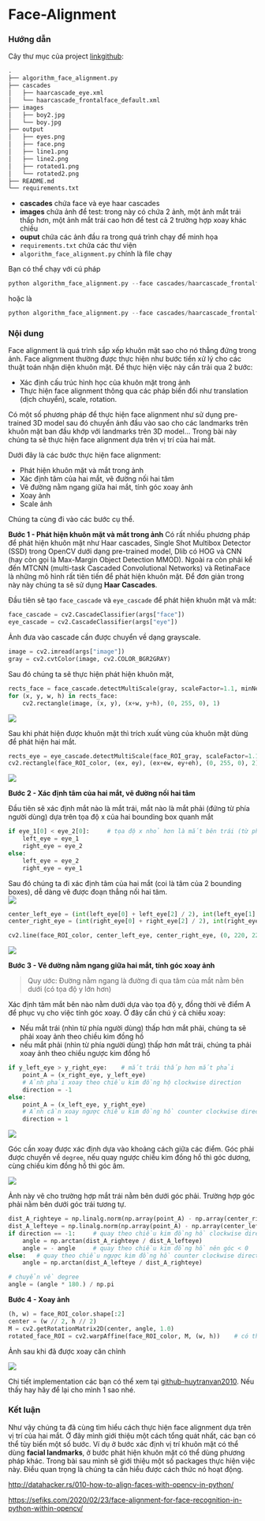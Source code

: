 # Face-Alignment
### Hướng dẫn
Cây thư mục của project [linkgithub](https://github.com/huytranvan2010/Face-Alignment-Algorithm):
```python
.
├── algorithm_face_alignment.py
├── cascades
│   ├── haarcascade_eye.xml
│   └── haarcascade_frontalface_default.xml
├── images
│   ├── boy2.jpg
│   └── boy.jpg
├── output
│   ├── eyes.png
│   ├── face.png
│   ├── line1.png
│   ├── line2.png
│   ├── rotated1.png
│   └── rotated2.png
├── README.md
└── requirements.txt
```
* **cascades** chứa face và eye haar cascades
* **images** chứa ảnh để test: trong này có chứa 2 ảnh, một ảnh mắt trái thấp hơn, một ảnh mắt trái cao hơn để test cả 2 trường hợp xoay khác chiều
* **ouput** chứa các ảnh đầu ra trong quá trình chạy để minh họa
* `requirements.txt` chứa các thư viện
* `algorithm_face_alignment.py` chính là file chạy

Bạn có thể chạy với cú pháp
```python
python algorithm_face_alignment.py --face cascades/haarcascade_frontalface_default.xml --eye cascades/haarcascade_eye.xml --image images/boy.jpg
```
hoặc là
```python
python algorithm_face_alignment.py --face cascades/haarcascade_frontalface_default.xml --eye cascades/haarcascade_eye.xml --image images/boy2.jpg
```
### Nội dung
Face alignment là quá trình sắp xếp khuôn mặt sao cho nó thẳng đứng trong ảnh. Face alignment thường được thực hiện như bước tiền xử lý cho các thuật toán nhận diện khuôn mặt. Để thực hiện việc này cần trải qua 2 bước:
* Xác định cấu trúc hình học của khuôn mặt trong ảnh
* Thực hiện face alignment thông qua các pháp biến đổi như translation (dịch chuyển), scale, rotation.

Có một số phương pháp để thực hiện face alignment như sử dụng pre-trained 3D model sau đó chuyển ảnh đầu vào sao cho các landmarks trên khuôn mặt ban đầu khớp với landmarks trên 3D model... Trong bài này chúng ta sẽ thực hiện face alignment dựa trên vị trí của hai mắt.

Dưới đây là các bước thực hiện face alignment:
* Phát hiện khuôn mặt và mắt trong ảnh 
* Xác định tâm của hai mắt, vẽ đường nối hai tâm
* Vẽ đường nằm ngang giữa hai mắt, tính góc xoay ảnh
* Xoay ảnh
* Scale ảnh

Chúng ta cùng đi vào các bước cụ thể.

**Bước 1 - Phát hiện khuôn mặt và mắt trong ảnh**
Có rất nhiều phương pháp để phát hiện khuôn mặt như Haar cascades, Single Shot Multibox Detector (SSD) trong OpenCV dưới dạng pre-trained model, Dlib có HOG và CNN (hay còn gọi là Max-Margin Object Detection MMOD). Ngoài ra còn phải kể đến MTCNN (multi-task Cascaded Convolutional Networks) và RetinaFace là những mô hình rất tiên tiến để phát hiện khuôn mặt. Để đơn giản trong này này chúng ta sẽ sử dụng **Haar Cascades**.

Đầu tiên sẽ tạo `face_cascade` và `eye_cascade` để phát hiện khuôn mặt và mắt:
```python
face_cascade = cv2.CascadeClassifier(args["face"])
eye_cascade = cv2.CascadeClassifier(args["eye"])
```
Ảnh đưa vào cascade cần được chuyển về dạng grayscale.
```python
image = cv2.imread(args["image"])
gray = cv2.cvtColor(image, cv2.COLOR_BGR2GRAY)
```
Sau đó chúng ta sẽ thực hiện phát hiện khuôn mặt, 

```python
rects_face = face_cascade.detectMultiScale(gray, scaleFactor=1.1, minNeighbors=4, minSize=(30, 30))
for (x, y, w, h) in rects_face:
    cv2.rectangle(image, (x, y), (x+w, y+h), (0, 255, 0), 1)
```
<img src="output/face.png" style="display:block; margin-left:auto; margin-right:auto">

Sau khi phát hiện được khuôn mặt thì trích xuất vùng của khuôn mặt dùng để phát hiện hai mắt.

```python
rects_eye = eye_cascade.detectMultiScale(face_ROI_gray, scaleFactor=1.1, minNeighbors=4)
cv2.rectangle(face_ROI_color, (ex, ey), (ex+ew, ey+eh), (0, 255, 0), 2)
```
<img src="output/eyes.png" style="display:block; margin-left:auto; margin-right:auto">

**Bước 2 - Xác định tâm của hai mắt, vẽ đường nối hai tâm**

Đầu tiên sẽ xác định mắt nào là mắt trái, mắt nào là mắt phải (đứng từ phía người dùng) dựa trên tọa độ x của hai bounding box quanh mắt
```python
if eye_1[0] < eye_2[0]:     # tọa độ x nhỏ hơn là mắt bên trái (từ phía người quan sát)
    left_eye = eye_1
    right_eye = eye_2
else:
    left_eye = eye_2
    right_eye = eye_1
```
Sau đó chúng ta đi xác định tâm của hai mắt (coi là tâm của 2 bounding boxes), dễ dàng vẽ được đoạn thẳng nối hai tâm.
<img src="http://media5.datahacker.rs/2020/05/31-2.jpg" style="display:block; margin-left:auto; margin-right:auto">

```python
center_left_eye = (int(left_eye[0] + left_eye[2] / 2), int(left_eye[1] + left_eye[3] / 2))
center_right_eye = (int(right_eye[0] + right_eye[2] / 2), int(right_eye[1] + right_eye[3] / 2))

cv2.line(face_ROI_color, center_left_eye, center_right_eye, (0, 220, 220), 2)
```
<img src="output/line1.png" style="display:block; margin-left:auto; margin-right:auto">

**Bước 3 - Vẽ đường nằm ngang giữa hai mắt, tính góc xoay ảnh**
> Quy ước: Đường nằm ngang là đường đi qua tâm của mắt nằm bên dưới (có tọa độ y lớn hơn)

Xác định tâm mắt bên nào nằm dưới dựa vào tọa độ y, đồng thời vẽ điểm A để phục vụ cho việc tính góc xoay. Ở đây cần chú ý cả chiều xoay:
* Nếu mắt trái (nhìn từ phía người dùng) thấp hơn mắt phải, chúng ta sẽ phải xoay ảnh theo chiều kim đồng hồ
* nếu mắt phải (nhìn từ phía người dùng) thấp hơn mắt trái, chúng ta phải xoay ảnh theo chiều ngược kim đồng hồ
```python
if y_left_eye > y_right_eye:    # mắt trái thấp hơn mắt phải
    point_A = (x_right_eye, y_left_eye)
    # Ảnh phải xoay theo chiều kim đồng hộ clockwise direction
    direction = -1
else: 
    point_A = (x_left_eye, y_right_eye)
    # Ảnh cần xoay ngược chiều kim đồng hồ counter clockwise direction
    direction = 1
```
<img src="output/line2.png" style="display:block; margin-left:auto; margin-right:auto">

Góc cần xoay được xác định dựa vào khoảng cách giữa các điểm. Góc phải được chuyển về `degree`, nếu quay ngược chiều kim đồng hồ thì góc dương, cùng chiều kim đồng hồ thì góc âm.

<img src="http://media5.datahacker.rs/2020/05/28-1-1536x993.jpg" style="display:block; margin-left:auto; margin-right:auto">

Ảnh này vẽ cho trường hợp mắt trái nằm bên dưới góc phải. Trường hợp góc phải nằm bên dưới góc trái tương tự.

```python
dist_A_righteye = np.linalg.norm(np.array(point_A) - np.array(center_right_eye))
dist_A_lefteye = np.linalg.norm(np.array(point_A) - np.array(center_left_eye))
if direction == -1:     # quay theo chiều kim đồng hồ clockwise direction
    angle = np.arctan(dist_A_righteye / dist_A_lefteye)
    angle = - angle     # quay theo chiều kim đồng hồ nên góc < 0
else:   # quay theo chiều ngược kim đồng hồ counter clockwise direction
    angle = np.arctan(dist_A_lefteye / dist_A_righteye)

# chuyển về degree
angle = (angle * 180.) / np.pi 
```

**Bước 4 - Xoay ảnh**

```python
(h, w) = face_ROI_color.shape[:2]
center = (w // 2, h // 2)
M = cv2.getRotationMatrix2D(center, angle, 1.0)
rotated_face_ROI = cv2.warpAffine(face_ROI_color, M, (w, h))    # có thể dùng thư viện imutils cho nhanh
```

Ảnh sau khi đã được xoay căn chỉnh

<img src="output/rotated1.png" style="display:block; margin-left:auto; margin-right:auto">

Chi tiết implementation các bạn có thể xem tại [github-huytranvan2010](https://github.com/huytranvan2010/Face-Alignment-Algorithm). Nếu thấy hay hãy để lại cho mình 1 sao nhé.

### Kết luận
Như vậy chúng ta đã cùng tìm hiểu cách thực hiện face alignment dựa trên vị trí của hai mắt. Ở đây mình giới thiệu một cách tổng quát nhất, các bạn có thể tùy biến một số bước. Ví dụ ở bước xác định vị trí khuôn mặt có thể dùng **facial landmarks**, ở bước phát hiện khuôn mặt có thể dùng phương pháp khác. Trong bài sau mình sẽ giới thiệu một số packages thực hiện việc này. Điều quan trọng là chúng ta cần hiểu được cách thức nó hoạt động. 

http://datahacker.rs/010-how-to-align-faces-with-opencv-in-python/

https://sefiks.com/2020/02/23/face-alignment-for-face-recognition-in-python-within-opencv/ 
